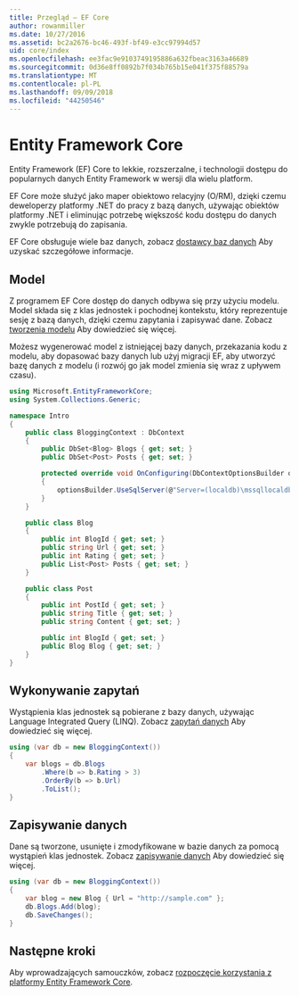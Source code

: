 ```yaml
---
title: Przegląd — EF Core
author: rowanmiller
ms.date: 10/27/2016
ms.assetid: bc2a2676-bc46-493f-bf49-e3cc97994d57
uid: core/index
ms.openlocfilehash: ee3fac9e9103749195886a632fbeac3163a46689
ms.sourcegitcommit: 0d36e8ff0892b7f034b765b15e041f375f88579a
ms.translationtype: MT
ms.contentlocale: pl-PL
ms.lasthandoff: 09/09/2018
ms.locfileid: "44250546"
---
```

# <a name="entity-framework-core"></a>Entity Framework Core

Entity Framework (EF) Core to lekkie, rozszerzalne, i technologii dostępu do popularnych danych Entity Framework w wersji dla wielu platform.

EF Core może służyć jako maper obiektowo relacyjny (O/RM), dzięki czemu deweloperzy platformy .NET do pracy z bazą danych, używając obiektów platformy .NET i eliminując potrzebę większość kodu dostępu do danych zwykle potrzebują do zapisania.

EF Core obsługuje wiele baz danych, zobacz [dostawcy baz danych](providers/index.md) Aby uzyskać szczegółowe informacje.

## <a name="the-model"></a>Model

Z programem EF Core dostęp do danych odbywa się przy użyciu modelu. Model składa się z klas jednostek i pochodnej kontekstu, który reprezentuje sesję z bazą danych, dzięki czemu zapytania i zapisywać dane. Zobacz [tworzenia modelu](modeling/index.md) Aby dowiedzieć się więcej.

Możesz wygenerować model z istniejącej bazy danych, przekazania kodu z modelu, aby dopasować bazy danych lub użyj migracji EF, aby utworzyć bazę danych z modelu (i rozwój go jak model zmienia się wraz z upływem czasu).

``` csharp
using Microsoft.EntityFrameworkCore;
using System.Collections.Generic;

namespace Intro
{
    public class BloggingContext : DbContext
    {
        public DbSet<Blog> Blogs { get; set; }
        public DbSet<Post> Posts { get; set; }

        protected override void OnConfiguring(DbContextOptionsBuilder optionsBuilder)
        {
            optionsBuilder.UseSqlServer(@"Server=(localdb)\mssqllocaldb;Database=MyDatabase;Trusted_Connection=True;");
        }
    }

    public class Blog
    {
        public int BlogId { get; set; }
        public string Url { get; set; }
        public int Rating { get; set; }
        public List<Post> Posts { get; set; }
    }

    public class Post
    {
        public int PostId { get; set; }
        public string Title { get; set; }
        public string Content { get; set; }

        public int BlogId { get; set; }
        public Blog Blog { get; set; }
    }
}
```

## <a name="querying"></a>Wykonywanie zapytań

Wystąpienia klas jednostek są pobierane z bazy danych, używając Language Integrated Query (LINQ). Zobacz [zapytań danych](querying/index.md) Aby dowiedzieć się więcej.

``` csharp
using (var db = new BloggingContext())
{
    var blogs = db.Blogs
        .Where(b => b.Rating > 3)
        .OrderBy(b => b.Url)
        .ToList();
}
```

## <a name="saving-data"></a>Zapisywanie danych

Dane są tworzone, usunięte i zmodyfikowane w bazie danych za pomocą wystąpień klas jednostek. Zobacz [zapisywanie danych](saving/index.md) Aby dowiedzieć się więcej.

``` csharp
using (var db = new BloggingContext())
{
    var blog = new Blog { Url = "http://sample.com" };
    db.Blogs.Add(blog);
    db.SaveChanges();
}
```

## <a name="next-steps"></a>Następne kroki

Aby wprowadzających samouczków, zobacz [rozpoczęcie korzystania z platformy Entity Framework Core](get-started/index.md).

